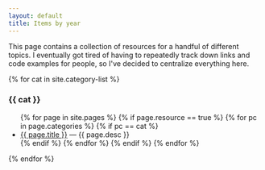 ```yaml
---
layout: default
title: Items by year
---
```


This page contains a collection of resources for a handful of
different topics. I eventually got tired of having to repeatedly track
down links and code examples for people, so I've decided to centralize
everything here.


{% for cat in site.category-list %}
### {{ cat }}
<ul>
{% for page in site.pages %}
{% if page.resource == true %}
{% for pc in page.categories %}
{% if pc == cat %}
<li>
  <a href="{{ page.url }}">{{ page.title }}</a> &mdash; {{ page.desc }}
</li>
{% endif %} <!-- cat-match-p -->
{% endfor %} <!-- page-category -->
{% endif %} <!-- resource-p -->
{% endfor %} <!-- page -->
</ul>
{% endfor %} <!-- cat -->


